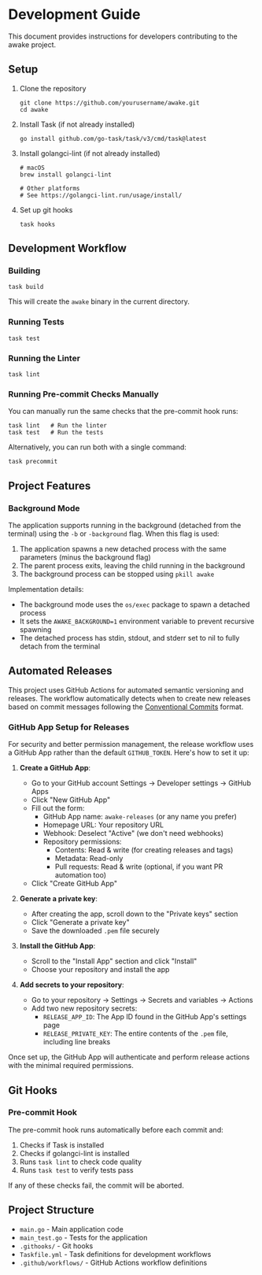 # Development Guide

This document provides instructions for developers contributing to the awake project.

## Setup

1. Clone the repository
   ```
   git clone https://github.com/yourusername/awake.git
   cd awake
   ```

2. Install Task (if not already installed)
   ```
   go install github.com/go-task/task/v3/cmd/task@latest
   ```

3. Install golangci-lint (if not already installed)
   ```
   # macOS
   brew install golangci-lint

   # Other platforms
   # See https://golangci-lint.run/usage/install/
   ```

4. Set up git hooks
   ```
   task hooks
   ```

## Development Workflow

### Building

```
task build
```

This will create the `awake` binary in the current directory.

### Running Tests

```
task test
```

### Running the Linter

```
task lint
```

### Running Pre-commit Checks Manually

You can manually run the same checks that the pre-commit hook runs:

```
task lint   # Run the linter
task test   # Run the tests
```

Alternatively, you can run both with a single command:

```
task precommit
```

## Project Features

### Background Mode

The application supports running in the background (detached from the terminal) using the `-b` or `-background` flag. When this flag is used:

1. The application spawns a new detached process with the same parameters (minus the background flag)
2. The parent process exits, leaving the child running in the background
3. The background process can be stopped using `pkill awake`

Implementation details:
- The background mode uses the `os/exec` package to spawn a detached process
- It sets the `AWAKE_BACKGROUND=1` environment variable to prevent recursive spawning
- The detached process has stdin, stdout, and stderr set to nil to fully detach from the terminal

## Automated Releases

This project uses GitHub Actions for automated semantic versioning and releases. The workflow automatically detects when to create new releases based on commit messages following the [Conventional Commits](https://www.conventionalcommits.org/) format.

### GitHub App Setup for Releases

For security and better permission management, the release workflow uses a GitHub App rather than the default `GITHUB_TOKEN`. Here's how to set it up:

1. **Create a GitHub App**:
   - Go to your GitHub account Settings → Developer settings → GitHub Apps
   - Click "New GitHub App"
   - Fill out the form:
     - GitHub App name: `awake-releases` (or any name you prefer)
     - Homepage URL: Your repository URL
     - Webhook: Deselect "Active" (we don't need webhooks)
     - Repository permissions:
       - Contents: Read & write (for creating releases and tags)
       - Metadata: Read-only
       - Pull requests: Read & write (optional, if you want PR automation too)
   - Click "Create GitHub App"

2. **Generate a private key**:
   - After creating the app, scroll down to the "Private keys" section
   - Click "Generate a private key"
   - Save the downloaded `.pem` file securely

3. **Install the GitHub App**:
   - Scroll to the "Install App" section and click "Install"
   - Choose your repository and install the app

4. **Add secrets to your repository**:
   - Go to your repository → Settings → Secrets and variables → Actions
   - Add two new repository secrets:
     - `RELEASE_APP_ID`: The App ID found in the GitHub App's settings page
     - `RELEASE_PRIVATE_KEY`: The entire contents of the `.pem` file, including line breaks

Once set up, the GitHub App will authenticate and perform release actions with the minimal required permissions.

## Git Hooks

### Pre-commit Hook

The pre-commit hook runs automatically before each commit and:

1. Checks if Task is installed
2. Checks if golangci-lint is installed
3. Runs `task lint` to check code quality
4. Runs `task test` to verify tests pass

If any of these checks fail, the commit will be aborted.

## Project Structure

- `main.go` - Main application code
- `main_test.go` - Tests for the application
- `.githooks/` - Git hooks
- `Taskfile.yml` - Task definitions for development workflows
- `.github/workflows/` - GitHub Actions workflow definitions
